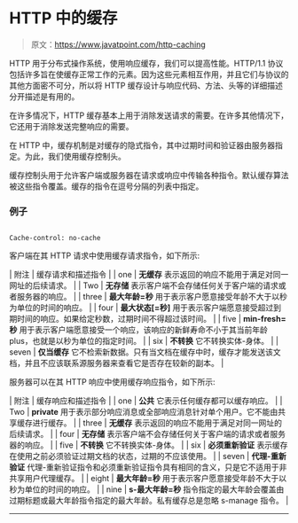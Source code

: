 # HTTP 中的缓存

> 原文：<https://www.javatpoint.com/http-caching>

HTTP 用于分布式操作系统，使用响应缓存，我们可以提高性能。HTTP/1.1 协议包括许多旨在使缓存正常工作的元素。因为这些元素相互作用，并且它们与协议的其他方面密不可分，所以将 HTTP 缓存设计与响应代码、方法、头等的详细描述分开描述是有用的。

在许多情况下，HTTP 缓存基本上用于消除发送请求的需要。在许多其他情况下，它还用于消除发送完整响应的需要。

在 HTTP 中，缓存机制是对缓存的隐式指令，其中过期时间和验证器由服务器指定。为此，我们使用缓存控制头。

缓存控制头用于允许客户端或服务器在请求或响应中传输各种指令。默认缓存算法被这些指令覆盖。缓存的指令在逗号分隔的列表中指定。

### 例子

```

Cache-control: no-cache

```

客户端在其 HTTP 请求中使用缓存请求指令，如下所示:

| 附注 | 缓存请求和描述指令 |
| one | **无缓存**
表示返回的响应不能用于满足对同一网址的后续请求。 |
| Two | **无存储**
表示客户端不会存储任何关于客户端的请求或者服务器的响应。 |
| three | **最大年龄=秒**
用于表示客户愿意接受年龄不大于以秒为单位的时间的响应。 |
| four | **最大状态[=秒]**
用于表示客户端愿意接受超过到期时间的响应。如果给定秒数，过期时间不得超过该时间。 |
| five | **min-fresh=秒**
用于表示客户端愿意接受一个响应，该响应的新鲜寿命不小于其当前年龄 plus，也就是以秒为单位的指定时间。 |
| six | **不转换**
它不转换实体-身体。 |
| seven | **仅当缓存**
它不检索新数据。只有当文档在缓存中时，缓存才能发送该文档，并且不应该联系源服务器来查看它是否存在较新的副本。 |

服务器可以在其 HTTP 响应中使用缓存响应指令，如下所示:

| 附注 | 缓存响应和描述指令 |
| one | **公共**
它表示任何缓存都可以缓存响应。 |
| Two | **private**
用于表示部分响应消息或全部响应消息针对单个用户。它不能由共享缓存进行缓存。 |
| three | **无缓存**
表示返回的响应不能用于满足对同一网址的后续请求。 |
| four | **无存储**
表示客户端不会存储任何关于客户端的请求或者服务器的响应。 |
| five | **不转换**
它不转换实体-身体。 |
| six | **必须重新验证**
表示缓存在使用之前必须验证过期文档的状态，过期的不应该使用。 |
| seven | **代理-重新验证**
代理-重新验证指令和必须重新验证指令具有相同的含义，只是它不适用于非共享用户代理缓存。 |
| eight | **最大年龄=秒**
用于表示客户愿意接受年龄不大于以秒为单位的时间的响应。 |
| nine | **s-最大年龄=秒**
指令指定的最大年龄会覆盖由过期标题或最大年龄指令指定的最大年龄。私有缓存总是忽略 s-manage 指令。 |

* * *